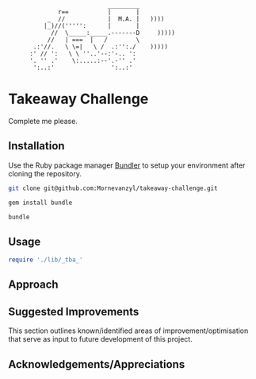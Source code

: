 
```
                            _________
              r==           |       |
           _  //            |  M.A. |   ))))
          |_)//(''''':      |       |
            //  \_____:_____.-------D     )))))
           //   | ===  |   /        \
       .:'//.   \ \=|   \ /  .:'':./    )))))
      :' // ':   \ \ ''..'--:'-.. ':
      '. '' .'    \:.....:--'.-'' .'
       ':..:'                ':..:'

 ```

# Takeaway Challenge

Complete me please.

## Installation

Use the Ruby package manager [Bundler](https://bundler.io/) to setup your environment after cloning the repository.

```bash
git clone git@github.com:Mornevanzyl/takeaway-challenge.git

gem install bundle

bundle
```

## Usage

```ruby
require './lib/_tba_'


```

## Approach


## Suggested Improvements
This section outlines known/identified areas of improvement/optimisation that serve as input to future development of this project.



##  Acknowledgements/Appreciations
